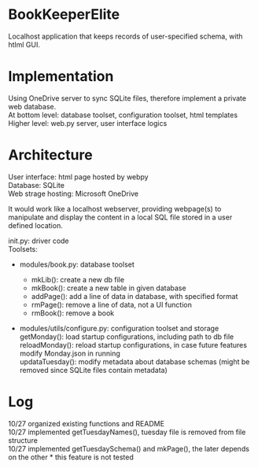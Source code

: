 # BookKeeperElite
 Localhost application that keeps records of user-specified schema, with htlml GUI.  

# Implementation
 Using OneDrive server to sync SQLite files, therefore implement a private web database.  
 At bottom level: database toolset, configuration toolset, html templates  
 Higher level: web.py server, user interface logics  

# Architecture
 User interface: html page hosted by webpy  
 Database: SQLite  
 Web strage hosting: Microsoft OneDrive  
   
 It would work like a localhost webserver, providing webpage(s) to manipulate and display the content in a local SQL file stored in a user defined location.  
   
 init.py: driver code  
 Toolsets:  
 * modules/book.py: database toolset  
     * mkLib(): create a new db file  
     * mkBook(): create a new table in given database  
     * addPage(): add a line of data in database, with specified format  
     * rmPage(): remove a line of data, not a UI function  
     * rmBook(): remove a book  

 * modules/utils/configure.py: configuration toolset and storage  
     getMonday(): load startup configurations, including path to db file  
     reloadMonday(): reload startup configurations, in case future features modify Monday.json in running  
     updataTuesday(): modify metadata about database schemas (might be removed since SQLite files contain metadata)  

# Log  
 10/27 organized existing functions and README  
 10/27 implemented getTuesdayNames(), tuesday file is removed from file structure  
 10/27 implemented getTuesdaySchema() and mkPage(), the later depends on the other * this feature is not tested  

